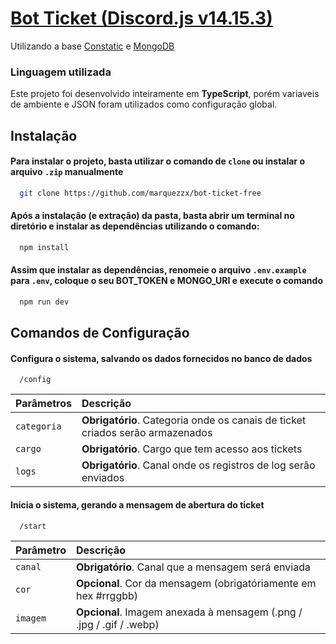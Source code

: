 
# [Bot Ticket (Discord.js v14.15.3)](https://github.com/marquezzx/bot-ticket-free)

Utilizando a base [Constatic](https://constatic-docs.vercel.app/pt) e [MongoDB](https://www.mongodb.com/)




### Linguagem utilizada
Este projeto foi desenvolvido inteiramente em **TypeScript**, porém variaveis de ambiente e JSON foram utilizados como configuração global.


## Instalação

#### Para instalar o projeto, basta utilizar o comando de `clone` ou instalar o arquivo `.zip` manualmente

```bash
  git clone https://github.com/marquezzx/bot-ticket-free
```

#### Após a instalação (e extração) da pasta, basta abrir um terminal no diretório e instalar as dependências utilizando o comando:


```cmd
  npm install
```

#### Assim que instalar as dependências, renomeie o arquivo `.env.example` para `.env`, coloque o seu BOT_TOKEN e MONGO_URI e execute o comando

```cmd
  npm run dev
```
## Comandos de Configuração

#### Configura o sistema, salvando os dados fornecidos no banco de dados

```http
  /config
```

| Parâmetros       | Descrição                           |
| :--------- | :---------------------------------- |
| `categoria` | **Obrigatório**. Categoria onde os canais de ticket criados serão armazenados |
| `cargo` | **Obrigatório**. Cargo que tem acesso aos tickets |
| `logs` | **Obrigatório**. Canal onde os registros de log serão enviados |

#### Inicia o sistema, gerando a mensagem de abertura do ticket

```http
  /start
```

| Parâmetro | Descrição                                                            |
| :-------- | :------------------------------------------------------------------- |
| `canal`   | **Obrigatório**. Canal que a mensagem será enviada                   |
| `cor`     | **Opcional**. Cor da mensagem (obrigatóriamente em hex #rrggbb)      |
| `imagem`  | **Opcional**. Imagem anexada à mensagem (.png / .jpg / .gif / .webp) |

